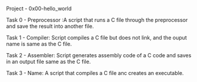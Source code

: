 Project - 0x00-hello_world

Task 0 - Preprocessor :A script that runs a C file through the preprocessor and save the result into another file.

Task 1 - Compiler: Script compiles a C file but does not link, and the ouput name is same as the C file.

Task 2 - Assembler: Script generates assembly code of a C code and saves in an output file same as the C file.

Task 3 - Name: A script that compiles a C file anc creates an executable.
